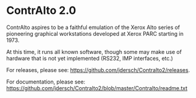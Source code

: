 # ContrAlto 2.0

ContrAlto aspires to be a faithful emulation of the Xerox Alto series of 
pioneering graphical workstations developed at Xerox PARC starting in 1973.

At this time, it runs all known software, though some may make use of hardware
that is not yet implemented (RS232, IMP interfaces, etc.)

For releases, please see: https://github.com/jdersch/Contralto2/releases.

For documentation, please see: https://github.com/jdersch/Contralto2/blob/master/Contralto/readme.txt
